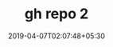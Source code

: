 ---
title: "gh repo 2"
date: 2019-04-07T02:07:48+05:30
type: "organisations"
description: "repo description"
repo_link: "https://github.com/github/repo-2"


---